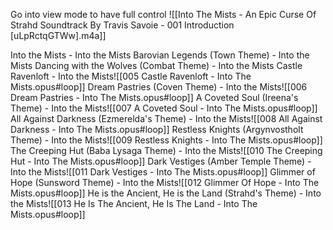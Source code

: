 Go into view mode to have full control
![[Into The Mists - An Epic Curse Of Strahd Soundtrack By Travis Savoie - 001 Introduction [uLpRctqGTWw].m4a]]

Into the Mists - Into the Mists
Barovian Legends (Town Theme) - Into the Mists
Dancing with the Wolves (Combat Theme) - Into the Mists
Castle Ravenloft - Into the Mists![[005 Castle Ravenloft - Into The Mists.opus#loop]]
Dream Pastries (Coven Theme) - Into the Mists![[006 Dream Pastries - Into The Mists.opus#loop]]
A Coveted Soul (Ireena's Theme) - Into the Mists![[007 A Coveted Soul - Into The Mists.opus#loop]]
All Against Darkness (Ezmerelda's Theme) - Into the Mists![[008 All Against Darkness - Into The Mists.opus#loop]]
Restless Knights (Argynvostholt Theme) - Into the Mists![[009 Restless Knights - Into The Mists.opus#loop]]
The Creeping Hut (Baba Lysaga Theme) - Into the Mists![[010 The Creeping Hut - Into The Mists.opus#loop]]
Dark Vestiges (Amber Temple Theme) - Into the Mists![[011 Dark Vestiges - Into The Mists.opus#loop]]
Glimmer of Hope (Sunsword Theme) - Into the Mists![[012 Glimmer Of Hope - Into The Mists.opus#loop]]
He is the Ancient, He is the Land (Strahd's Theme) - Into the Mists![[013 He Is The Ancient, He Is The Land - Into The Mists.opus#loop]]
